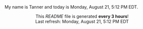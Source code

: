 My name is Tanner and today is Monday, August 21, 5:12 PM EDT.

<p align="center">This <i>README</i> file is generated <b>every 3 hours</b>!</br>Last refresh: Monday, August 21, 5:12 PM EDT<br /></p>
